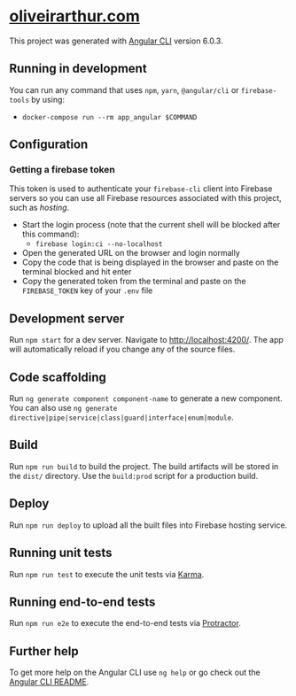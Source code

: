 # [oliveirarthur.com](https://oliveirarthur.com)

This project was generated with [Angular CLI](https://github.com/angular/angular-cli) version 6.0.3.

## Running in development

You can run any command that uses `npm`, `yarn`, `@angular/cli` or `firebase-tools` by using: 

- `docker-compose run --rm app_angular $COMMAND`

## Configuration

### Getting a firebase token 

This token is used to authenticate your `firebase-cli` client into Firebase servers so you can use all Firebase resources associated with this project, such as *hosting*.

- Start the login process (note that the current shell will be blocked after this command):
  - `firebase login:ci --no-localhost`
- Open the generated URL on the browser and login normally
- Copy the code that is being displayed in the browser and paste on the terminal blocked and hit enter
- Copy the generated token from the terminal and paste on the `FIREBASE_TOKEN` key of your `.env` file

## Development server

Run `npm start` for a dev server. Navigate to <http://localhost:4200/>. The app will automatically reload if you change any of the source files.

## Code scaffolding

Run `ng generate component component-name` to generate a new component. You can also use `ng generate directive|pipe|service|class|guard|interface|enum|module`.

## Build

Run `npm run build` to build the project. The build artifacts will be stored in the `dist/` directory. Use the `build:prod` script for a production build.

## Deploy

Run `npm run deploy` to upload all the built files into Firebase hosting service.

## Running unit tests

Run `npm run test` to execute the unit tests via [Karma](https://karma-runner.github.io).

## Running end-to-end tests

Run `npm run e2e` to execute the end-to-end tests via [Protractor](http://www.protractortest.org/).

## Further help

To get more help on the Angular CLI use `ng help` or go check out the [Angular CLI README](https://github.com/angular/angular-cli/blob/master/README.md).
